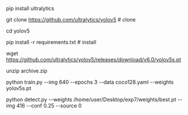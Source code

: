 pip install ultralytics


git clone https://github.com/ultralytics/yolov5  # clone


cd yolov5




pip install -r requirements.txt  # install


wget https://github.com/ultralytics/yolov5/releases/download/v6.0/yolov5s.pt



unzip archive.zip





python train.py --img 640 --epochs 3 --data coco128.yaml --weights yolov5s.pt



python detect.py --weights /home/user/Desktop/exp7/weights/best.pt --img 416 --conf 0.25 --source 0
